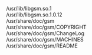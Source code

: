/usr/lib/libgsm.so.1  
/usr/lib/libgsm.so.1.0.12  
/usr/share/doc/gsm  
/usr/share/doc/gsm/COPYRIGHT  
/usr/share/doc/gsm/ChangeLog  
/usr/share/doc/gsm/MACHINES  
/usr/share/doc/gsm/README  
